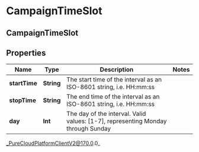 # CampaignTimeSlot

## CampaignTimeSlot

## Properties

|Name | Type | Description | Notes|
|------------ | ------------- | ------------- | -------------|
| **startTime** | **String** | The start time of the interval as an ISO-8601 string, i.e. HH:mm:ss | |
| **stopTime** | **String** | The end time of the interval as an ISO-8601 string, i.e. HH:mm:ss | |
| **day** | **Int** | The day of the interval. Valid values: [1-7], representing Monday through Sunday | |



_PureCloudPlatformClientV2@170.0.0_
